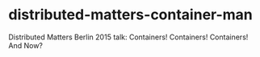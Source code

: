 # distributed-matters-container-man
Distributed Matters Berlin 2015 talk: Containers! Containers! Containers! And Now?
